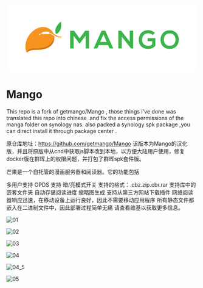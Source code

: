 ![banner](./public/img/banner-paddings.png)

# Mango

This repo is a fork of getmango/Mango , those things i've done was translated this repo into chinese .and fix the access permissions of the manga folder on synology nas. also packed a synology  spk package ,you can direct install it through package center .


原仓库地址：https://github.com/getmango/Mango
该版本为Mango的汉化版，并且将原版中从cnd中获取js脚本改到本地，以方便大陆用户使用，修复docker版在群晖上的权限问题，并打包了群晖spk套件版。



芒果是一个自托管的漫画服务器和阅读器。它的功能包括

多用户支持
OPDS 支持
暗/亮模式开关
支持的格式：.cbz.zip.cbr.rar
支持库中的嵌套文件夹
自动存储阅读进度
缩略图生成
支持从第三方网站下载插件
网络阅读器响应迅速，在移动设备上运行良好，因此不需要移动应用程序
所有静态文件都嵌入在二进制文件中，因此部署过程简单无痛
请查看维基以获取更多信息。

![01](https://user-images.githubusercontent.com/38988286/199410588-535b4fa4-4db8-4a33-919f-7a321a93628b.jpg)

![02](https://user-images.githubusercontent.com/38988286/199411029-3af1f388-c817-424a-a591-f42d0e8e4e5a.jpg)

![03](https://user-images.githubusercontent.com/38988286/199411040-5cb37266-aa00-47ca-9d68-4e34b24b0a5e.jpg)

![04](https://user-images.githubusercontent.com/38988286/199411046-6f9047d9-1c24-4be7-9c1c-b6ca0010f08a.jpg)

![04_5](https://user-images.githubusercontent.com/38988286/199411087-34d3eb7a-f408-4964-b2e3-91f6e215fbfc.jpg)

![05](https://user-images.githubusercontent.com/38988286/199411060-0e4120d3-aa38-4d99-9224-24cc91847bf9.jpg)



